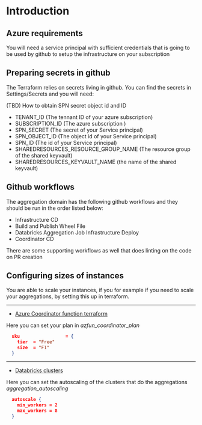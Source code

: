# Introduction

## Azure requirements

You will need a service principal with sufficient credentials that is going to be used by github to setup the infrastructure on your subscription

## Preparing secrets in github

The Terraform relies on secrets living in github.
You can find the secrets in Settings/Secrets and you will need:

(TBD) How to obtain SPN secret object id and ID

- TENANT_ID (The tennant ID of your azure subscription)
- SUBSCRIPTION_ID (The azure subscription )
- SPN_SECRET (The secret of your Service principal)
- SPN_OBJECT_ID (The object id of your Service principal)
- SPN_ID (The id of your Service principal)
- SHAREDRESOURCES_RESOURCE_GROUP_NAME (The resource group of the shared keyvault)
- SHAREDRESOURCES_KEYVAULT_NAME (the name of the shared keyvault)

## Github workflows

The aggregation domain has the following github workflows and they should be run in the order listed below:

- Infrastructure CD
- Build and Publish Wheel File
- Databricks Aggregation Job Infrastructure Deploy
- Coordinator CD

There are some supporting workflows as well that does linting on the code on PR creation

## Configuring sizes of instances

You are able to scale your instances, if you for example if you need to scale your aggregations, by setting this up in terraform.

---

- [Azure Coordinator function terraform](..\build\infrastructure\main\func-coordinator.tf)

Here you can set your plan in *azfun_coordinator_plan*

```JSON
  sku                 = {
    tier  = "Free"
    size  = "F1"
  }
```

---

- [Databricks clusters](..\build\databricks_aggregation_cluster\main.tf)

Here you can set the autoscaling of the clusters that do the aggregations *aggregation_autoscaling*

```JSON
  autoscale {
    min_workers = 2
    max_workers = 8
  }
```
